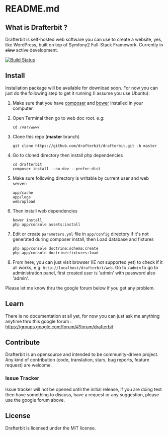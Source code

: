 # README.md

## What is Drafterbit ?
Drafterbit is self-hosted web software you can use to create a website, yes, like WordPress, built on top of Symfony2 Full-Stack Framework. Currently in ~~slow~~ active development.

[![Build Status](https://travis-ci.org/drafterbit/drafterbit.svg)](https://travis-ci.org/drafterbit/drafterbit)

## Install
Installation package will be available for download soon. For now you can just do the following step to get it running (I assume you use Ubuntu):

1. Make sure that you have [composer](https://getcomposer.org/) and [bower](https://bower.io/) installed in your computer.
2. Open Terminal then go to web doc root. e.g:
    ```shell
    cd /var/www/
    ```
    
3. Clone this repo (**master** branch)
    ```shell
    git clone https://github.com/drafterbit/drafterbit.git -b master
    ```
    
4. Go to cloned directory then install php dependencies
    ```shell
    cd drafterbit
    composer install --no-dev --prefer-dist
    ```
5. Make sure following directory is writable by current user and web server:
    ```shell
    app/cache
    app/logs
    web/upload
    ```

6. Then install web dependencies
    ```shell
    bower install
    php app/console assets:install
    ```
    
7. Edit or create `parameters.yml` file in `app/config` directory if it's not generated during composer install, then Load database and fixtures
	```shell
	php app/console doctrine:schema:create
	php app/console doctrine:fixtures:load
	```

8. From here, you can just visit browser (IE not supported yet) to check if it all works, e.g: `http://localhost/drafterbit/web`. Go to `/admin` to go to administration panel, first created user is 'admin' with password also 'admin'.

Please let me know thru the google forum below if you get any problem.

## Learn
There is no documentation at all yet, for now you can just ask me anything anytime thru  this google forum : <https://groups.google.com/forum/#!forum/drafterbit>

## Contribute
Drafterbit is an opensource and intended to be community-driven project. Any kind of contribution (code, translation, stars, bug reports, feature request) are welcome.

### Issue Tracker
Issue tracker will not be opened until the initial release, if you are doing test then have something to discuss, have a request or any suggestion, please use the google forum above.

## License
Drafterbit is licensed under the MIT license.